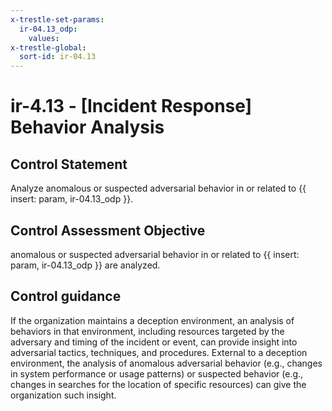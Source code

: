 ```yaml
---
x-trestle-set-params:
  ir-04.13_odp:
    values:
x-trestle-global:
  sort-id: ir-04.13
---
```


# ir-4.13 - \[Incident Response\] Behavior Analysis

## Control Statement

Analyze anomalous or suspected adversarial behavior in or related to {{ insert: param, ir-04.13_odp }}.

## Control Assessment Objective

anomalous or suspected adversarial behavior in or related to {{ insert: param, ir-04.13_odp }} are analyzed.

## Control guidance

If the organization maintains a deception environment, an analysis of behaviors in that environment, including resources targeted by the adversary and timing of the incident or event, can provide insight into adversarial tactics, techniques, and procedures. External to a deception environment, the analysis of anomalous adversarial behavior (e.g., changes in system performance or usage patterns) or suspected behavior (e.g., changes in searches for the location of specific resources) can give the organization such insight.
